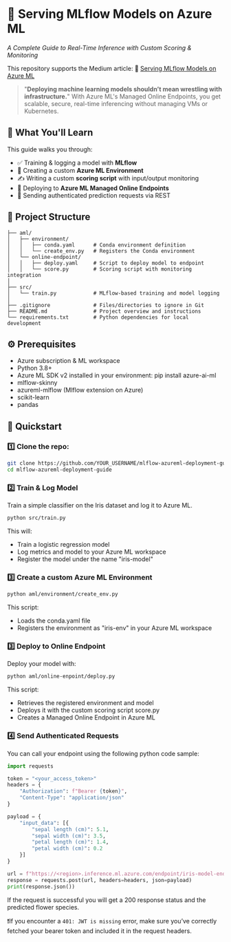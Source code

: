 # 🚀 Serving MLflow Models on Azure ML  
*A Complete Guide to Real-Time Inference with Custom Scoring & Monitoring*

This repository supports the Medium article: 
📖 [Serving MLflow Models on Azure ML](https://medium.com/henkel-data-and-analytics/serving-mlflow-models-on-azure-ml-deploy-with-online-endpoints-and-custom-scoring-scripts-f69d40bdcb55)

> "**Deploying machine learning models shouldn’t mean wrestling with infrastructure.**"
> With Azure ML's Managed Online Endpoints, you get scalable, secure, real-time inferencing without managing VMs or Kubernetes.

## 🧭 What You'll Learn

This guide walks you through:

- ✅ Training & logging a model with **MLflow**
- 🧪 Creating a custom **Azure ML Environment**
- ✍️ Writing a custom **scoring script** with input/output monitoring
- 🚀 Deploying to **Azure ML Managed Online Endpoints**
- 📡 Sending authenticated prediction requests via REST

## 📁 Project Structure

```
├── aml/
│   ├── environment/
│   │   ├── conda.yaml      # Conda environment definition
│   │   └── create_env.py   # Registers the Conda environment
│   └── online-endpoint/        
│   │   ├── deploy.yaml     # Script to deploy model to endpoint
│   │   └── score.py        # Scoring script with monitoring integration
│
├── src/
│   └── train.py            # MLflow-based training and model logging
│
├── .gitignore              # Files/directories to ignore in Git
├── README.md               # Project overview and instructions
└── requirements.txt        # Python dependencies for local development
```

## ⚙️ Prerequisites

- Azure subscription & ML workspace
- Python 3.8+
- Azure ML SDK v2 installed in your environment: pip install azure-ai-ml
- mlflow-skinny
- azureml-mlflow (Mlflow extension on Azure)
- scikit-learn
- pandas
 
## 🚀 Quickstart

### 1️⃣ Clone the repo:
```bash
git clone https://github.com/YOUR_USERNAME/mlflow-azureml-deployment-guide.git
cd mlflow-azureml-deployment-guide
```

### 2️⃣ Train & Log Model
Train a simple classifier on the Iris dataset and log it to Azure ML.

```bash
python src/train.py
```
This will:
- Train a logistic regression model
- Log metrics and model to your Azure ML workspace
- Register the model under the name "iris-model"

### 3️⃣ Create a custom Azure ML Environment
```bash
python aml/environment/create_env.py
```
This script:
- Loads the conda.yaml file
- Registers the environment as "iris-env" in your Azure ML workspace

### 3️⃣ Deploy to Online Endpoint

Deploy your model with:
```bash
python aml/online-enpoint/deploy.py
```
This script:
- Retrieves the registered environment and model
- Deploys it with the custom scoring script score.py
- Creates a Managed Online Endpoint in Azure ML

### 4️⃣ Send Authenticated Requests
You can call your endpoint using the following python code sample:

```python
import requests

token = "<your_access_token>"
headers = {
    "Authorization": f"Bearer {token}",
    "Content-Type": "application/json"
}

payload = {
    "input_data": [{
        "sepal length (cm)": 5.1,
        "sepal width (cm)": 3.5,
        "petal length (cm)": 1.4,
        "petal width (cm)": 0.2
    }]
}

url = f"https://<region>.inference.ml.azure.com/endpoint/iris-model-endpoint/score"
response = requests.post(url, headers=headers, json=payload)
print(response.json())
```
If the request is successful you will get a 200 response status and the predicted flower species.

❗If you encounter a `401: JWT is missing` error, make sure you’ve correctly fetched your bearer token and included it in the request headers.